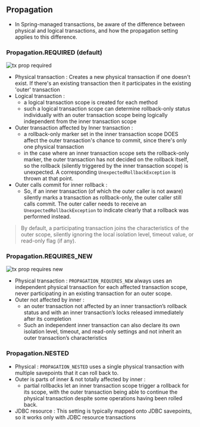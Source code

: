 ## Propagation
- In Spring-managed transactions, be aware of the difference between physical and logical transactions, and how the propagation setting applies to this difference.

### Propagation.REQUIRED (default)
![tx prop required](https://docs.spring.io/spring-framework/docs/current/reference/html/images/tx_prop_required.png)
- Physical transaction : Creates a new physical transaction if one doesn't exist. If there's an existing transaction then it participates in the existing 'outer' transaction
- Logical transaction : 
	- a logical transaction scope is created for each method
	- such a logical transaction scope can determine rollback-only status individually with an outer transaction scope being logically independent from the inner transaction scope
- Outer transaction affected by Inner transaction :
	- a rollback-only marker set in the inner transaction scope DOES affect the outer transaction's chance to commit, since there's only one physical transaction
	- in the case where an inner transaction scope sets the rollback-only marker, the outer transaction has not decided on the rollback itself, so the rollback (silently triggered by the inner transaction scope) is unexpected. A corresponding `UnexpectedRollbackException` is thrown at that point.
- Outer calls commit for inner rollback : 
	- So, if an inner transaction (of which the outer caller is not aware) silently marks a transaction as rollback-only, the outer caller still calls commit. The outer caller needs to receive an `UnexpectedRollbackException` to indicate clearly that a rollback was performed instead.
> By default, a participating transaction joins the characteristics of the outer scope, silently ignoring the local isolation level, timeout value, or read-only flag (if any).

### Propagation.REQUIRES_NEW
![tx prop requires new](https://docs.spring.io/spring-framework/docs/current/reference/html/images/tx_prop_requires_new.png)
- Physical transaction : `PROPAGATION_REQUIRES_NEW` always uses an independent physical transaction for each affected transaction scope, never participating in an existing transaction for an outer scope.
- Outer not affected by inner : 
	- an outer transaction not affected by an inner transaction’s rollback status and with an inner transaction’s locks released immediately after its completion
	- Such an independent inner transaction can also declare its own isolation level, timeout, and read-only settings and not inherit an outer transaction’s characteristics

### Propagation.NESTED
- Physical : `PROPAGATION_NESTED` uses a single physical transaction with multiple savepoints that it can roll back to. 
- Outer is parts of inner & not totally affected by inner : 
	- partial rollbacks let an inner transaction scope trigger a rollback for its scope, with the outer transaction being able to continue the physical transaction despite some operations having been rolled back. 
- JDBC resource : This setting is typically mapped onto JDBC savepoints, so it works only with JDBC resource transactions